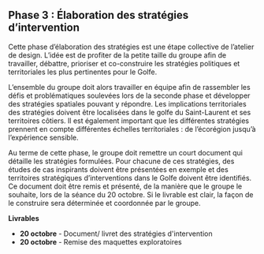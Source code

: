 ## Phase 3 : Élaboration des stratégies d’intervention
Cette phase d’élaboration des stratégies est une étape collective de l’atelier de design. L’idée est de profiter de la petite taille du groupe afin de travailler, débattre, prioriser et co-construire les stratégies politiques et territoriales les plus pertinentes pour le Golfe. 

L’ensemble du groupe doit alors travailler en équipe afin de rassembler les défis et problématiques soulevées lors de la seconde phase et développer des stratégies spatiales pouvant y répondre. Les implications territoriales des stratégies doivent être localisées dans le golfe du Saint-Laurent et ses territoires côtiers. Il est également important que les différentes stratégies prennent en compte différentes échelles territoriales : de l’écorégion jusqu’à l’expérience sensible.

Au terme de cette phase, le groupe doit remettre un court document qui détaille les stratégies formulées. Pour chacune de ces stratégies, des études de cas inspirants doivent être présentées en exemple et des territoires stratégiques d’interventions dans le Golfe doivent être identifiés. Ce document doit être remis et présenté, de la manière que le groupe le souhaite, lors de la séance du 20 octobre. Si le livrable est clair, la façon de le construire sera déterminée et coordonnée par le groupe. 

**Livrables**

* **20 octobre** - Document/ livret des stratégies d'intervention 
* **20 octobre** - Remise des maquettes exploratoires